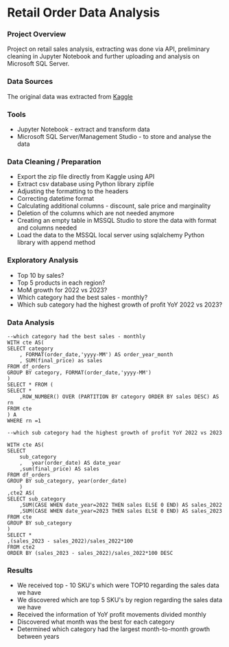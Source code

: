 # Retail Order Data Analysis
### Project Overview
Project on retail sales analysis, extracting was done via API, preliminary cleaning in Jupyter Notebook and further uploading and analysis on Microsoft SQL Server.

### Data Sources
The original data was extracted from [Kaggle](https://www.kaggle.com/datasets/ankitbansal06/retail-orders)

### Tools
- Jupyter Notebook - extract and transform data
- Microsoft SQL Server/Management Studio - to store and analyse the data

### Data Cleaning / Preparation
- Export the zip file directly from Kaggle using API
- Extract csv database using Python library zipfile
- Adjusting the formatting to the headers
- Correcting datetime format
- Calculating additional columns - discount, sale price and marginality
- Deletion of the columns which are not needed anymore
- Creating an empty table in MSSQL Studio to store the data with format and columns needed 
- Load the data to the MSSQL local server using sqlalchemy Python library with append method

### Exploratory Analysis 
- Top 10 by sales?
- Top 5 products in each region?
- MoM growth for 2022 vs 2023?
- Which category had the best sales - monthly?
- Which sub category had the highest growth of profit YoY 2022 vs 2023?

### Data Analysis
```
--which category had the best sales - monthly
WITH cte AS(
SELECT category
	, FORMAT(order_date,'yyyy-MM') AS order_year_month
	, SUM(final_price) as sales
FROM df_orders
GROUP BY category, FORMAT(order_date,'yyyy-MM')
)
SELECT * FROM (
SELECT *
	,ROW_NUMBER() OVER (PARTITION BY category ORDER BY sales DESC) AS rn
FROM cte
) A
WHERE rn =1
```

```
--which sub category had the highest growth of profit YoY 2022 vs 2023 

WITH cte AS(
SELECT 
	sub_category
	,	year(order_date) AS date_year
	,sum(final_price) AS sales
FROM df_orders
GROUP BY sub_category, year(order_date)
	)
,cte2 AS(
SELECT sub_category
	,SUM(CASE WHEN date_year=2022 THEN sales ELSE 0 END) AS sales_2022
	,SUM(CASE WHEN date_year=2023 THEN sales ELSE 0 END) AS sales_2023
FROM cte
GROUP BY sub_category
)
SELECT *
,(sales_2023 - sales_2022)/sales_2022*100
FROM cte2
ORDER BY (sales_2023 - sales_2022)/sales_2022*100 DESC
```
### Results
- We received top - 10 SKU's which were TOP10 regarding the sales data we have
- We discovered which are top 5 SKU's by region regarding the sales data we have
- Received the information of YoY profit movements divided monthly
- Discovered what month was the best for each category
- Determined which category had the largest month-to-month growth between years
